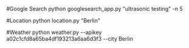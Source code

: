  #Google Search
 python googlesearch_app.py "ultrasonic testing" -n 5

 #Location
 python location.py "Berlin"

 #Weather
 python weather.py --apikey a02c1cfd8a65ba4df193213a6aa6d3f3  --city Berlin